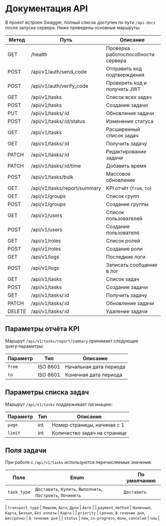 <!-- Назначение файла: краткое описание основных маршрутов API. -->
# Документация API

В проект встроен Swagger, полный список доступен по пути `/api-docs` после запуска сервера.
Ниже приведены основные маршруты:

| Метод | Путь | Описание |
|-------|------|---------|
| GET | /health | Проверка работоспособности сервера |
| POST | /api/v1/auth/send_code | Отправить код подтверждения |
| POST | /api/v1/auth/verify_code | Проверить код и получить JWT |
| GET | /api/v1/tasks | Список всех задач |
| POST | /api/v1/tasks | Создание задачи |
| PUT | /api/v1/tasks/:id | Обновление задачи |
| POST | /api/v1/tasks/:id/status | Изменение статуса |
| GET | /api/v1/tasks | Расширенный список задач |
| GET | /api/v1/tasks/:id | Получить задачу |
| PATCH | /api/v1/tasks/:id | Редактирование задачи |
| PATCH | /api/v1/tasks/:id/time | Добавить время |
| POST | /api/v1/tasks/bulk | Массовое обновление |
| GET | /api/v1/tasks/report/summary | KPI отчёт (`from`, `to`) |
| GET | /api/v1/groups | Список групп |
| POST | /api/v1/groups | Создание группы |
| GET | /api/v1/users | Список пользователей |
| POST | /api/v1/users | Создание пользователя |
| GET | /api/v1/roles | Список ролей |
| POST | /api/v1/roles | Создание роли |
| GET | /api/v1/logs | Последние логи |
| POST | /api/v1/logs | Записать сообщение в лог |
| GET | /api/v1/tasks | Список задач |
| POST | /api/v1/tasks | Создание задачи |
| GET | /api/v1/tasks/:id | Получить задачу |
| PATCH | /api/v1/tasks/:id | Обновление задачи |
| DELETE | /api/v1/tasks/:id | Удаление задачи |


## Параметры отчёта KPI

Маршрут `/api/v1/tasks/report/summary` принимает следующие query‑параметры:

| Параметр | Тип | Описание |
|----------|-----|----------|
| `from`   | ISO 8601 | Начальная дата периода |
| `to`     | ISO 8601 | Конечная дата периода |

## Параметры списка задач

Маршрут `/api/v1/tasks` поддерживает пагинацию:

| Параметр | Тип | Описание |
|----------|-----|----------|
| `page`   | int | Номер страницы, начиная с 1 |
| `limit`  | int | Количество задач на странице |

## Поля задачи

При работе с `/api/v1/tasks` используются перечисляемые значения:

| Поле | Enum | По умолчанию |
|------|------|--------------|
| `task_type` | `Доставить`, `Купить`, `Выполнить`, `Построить`, `Починить` | `Доставить` |

| `transport_type` | `Пешком`, `Авто`, `Дрон` | `Авто` |
| `payment_method` | `Наличные`, `Карта`, `Безнал`, `Без оплаты` | `Карта` |
| `priority` | `Срочно`, `В течение дня`, `Бессрочно` | `В течение дня` |
| `status` | `new`, `in-progress`, `done`, `canceled` | `new` |
